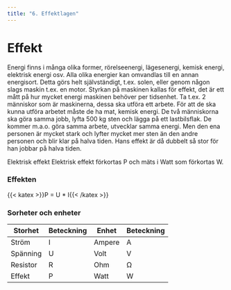 ```yaml
---
title: "6. Effektlagen"
---
```

# Effekt

Energi finns i många olika former, rörelseenergi, lägesenergi, kemisk energi, elektrisk energi
osv. Alla olika energier kan omvandlas till en annan energisort. Detta görs helt självständigt,
t.ex. solen, eller genom någon slags maskin t.ex. en motor. Styrkan på maskinen kallas för
effekt, det är ett mått på hur mycket energi maskinen behöver per tidsenhet. Ta t.ex. 2
människor som är maskinerna, dessa ska utföra ett arbete. För att de ska kunna utföra
arbetet måste de ha mat, kemisk energi. De två människorna ska göra samma jobb, lyfta 500
kg sten och lägga på ett lastbilsflak. De kommer m.a.o. göra samma arbete, utvecklar
samma energi. Men den ena personen är mycket stark och lyfter mycket mer sten än den
andre personen och blir klar på halva tiden. Hans effekt är då dubbelt så stor för han jobbar
på halva tiden.

Elektrisk effekt
Elektrisk effekt förkortas P och mäts i Watt som
förkortas W.

### Effekten
{{< katex >}}P = U * I{{< /katex >}}


### Sorheter och enheter
| Storhet     | Beteckning | Enhet       | Beteckning |
| ----------- | ---------- | ----------- | ---------- |
| Ström       | I          | Ampere      | A          |
| Spänning    | U          | Volt        | V          |
| Resistor    | R          | Ohm         | Ω          |
| Effekt      | P          | Watt        | W          |
